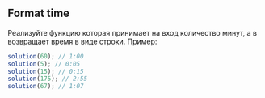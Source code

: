 ## Format time

Реализуйте функцию которая принимает на вход количество минут, а в возвращает время в виде строки.
Пример:

```js
solution(60); // 1:00
solution(5); // 0:05
solution(15); // 0:15
solution(175); // 2:55
solution(67); // 1:07
```
